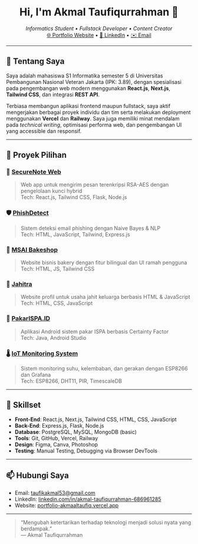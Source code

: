<h1 align="center">Hi, I'm Akmal Taufiqurrahman 👋</h1>

<p align="center">
  <em>Informatics Student • Fullstack Developer • Content Creator</em><br/>
  <a href="https://portfolio-akmaaltaufiq.vercel.app">🌐 Portfolio Website</a> • 
  <a href="https://www.linkedin.com/in/akmal-taufiqurrahman-686961285/">🔗 LinkedIn</a> • 
  <a href="mailto:taufikakmal53@gmail.com">✉️ Email</a>
</p>

---

## 🚀 Tentang Saya

Saya adalah mahasiswa S1 Informatika semester 5 di Universitas Pembangunan Nasional Veteran Jakarta (IPK: 3.89), dengan spesialisasi pada pengembangan web modern menggunakan **React.js**, **Next.js**, **Tailwind CSS**, dan integrasi **REST API**. 

Terbiasa membangun aplikasi frontend maupun fullstack, saya aktif mengerjakan berbagai proyek individu dan tim serta melakukan deployment menggunakan **Vercel** dan **Railway**. Saya juga memiliki minat mendalam pada _technical writing_, optimisasi performa web, dan pengembangan UI yang accessible dan responsif.

---

## 🧾 Proyek Pilihan

### 🔐 [SecureNote Web](https://github.com/akmaaltaufiq/securenote-web)
> Web app untuk mengirim pesan terenkripsi RSA-AES dengan pengelolaan kunci hybrid  
Tech: React.js, Tailwind CSS, Flask, Node.js

### 🛡️ [PhishDetect](https://phishdetect-web-production.up.railway.app/)
> Sistem deteksi email phishing dengan Naive Bayes & NLP  
Tech: HTML, JavaScript, Tailwind, Express.js

### 🧁 [MSAI Bakeshop](https://msai-bakeshop.vercel.app/)
> Website bisnis bakery dengan fitur bilingual dan UI ramah pengguna  
Tech: HTML, JS, Tailwind CSS

### 🧵 [Jahitra](https://jahitra.vercel.app/)
> Website profil untuk usaha jahit keluarga berbasis HTML & JavaScript  
Tech: HTML, CSS, JavaScript

### 🤖 [PakarISPA.ID](https://github.com/Zaynorang/SistemPakarISPA.git)
> Aplikasi Android sistem pakar ISPA berbasis Certainty Factor  
Tech: Java, Android Studio

### 🌡️ [IoT Monitoring System](https://github.com/Zaynorang/iot-sensor-monitoring)
> Sistem monitoring suhu, kelembaban, dan gerakan dengan ESP8266 dan Grafana  
Tech: ESP8266, DHT11, PIR, TimescaleDB

---

## 🧠 Skillset

- **Front-End**: React.js, Next.js, Tailwind CSS, HTML, CSS, JavaScript  
- **Back-End**: Express.js, Flask, Node.js  
- **Database**: PostgreSQL, MySQL, MongoDB (basic)  
- **Tools**: Git, GitHub, Vercel, Railway  
- **Design**: Figma, Canva, Photoshop  
- **Testing**: Manual Testing, Debugging via Browser DevTools

---

## 📫 Hubungi Saya

- Email: [taufikakmal53@gmail.com](mailto:taufikakmal53@gmail.com)  
- LinkedIn: [linkedin.com/in/akmal-taufiqurrahman-686961285](https://www.linkedin.com/in/akmal-taufiqurrahman-686961285/)
- Website: [portfolio-akmaaltaufiq.vercel.app](https://portfolio-akmaaltaufiq.vercel.app/)

---

> “Mengubah ketertarikan terhadap teknologi menjadi solusi nyata yang berdampak.”  
> — Akmal Taufiqurrahman
